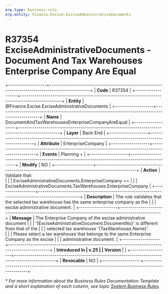 ```yaml
---
erp.type: business-rule
erp.entity: Finance.Excise.ExciseAdministrativeDocuments
---
```


# R37354 ExciseAdministrativeDocuments - Document And Tax Warehouses Enterprise Company Are Equal

+-------------------+--------------------------------------------------------------------------------------------------+
| **Code**          | R37354                                                                                           |
+-------------------+--------------------------------------------------------------------------------------------------+
| **Entity**        | @Finance.Excise.ExciseAdministrativeDocuments                                                    |
+-------------------+--------------------------------------------------------------------------------------------------+
| **Name**          | DocumentAndTaxWarehousesEnterpriseCompanyAreEqual                                                |
+-------------------+--------------------------------------------------------------------------------------------------+
| **Layer**         | Back-End                                                                                         |
+-------------------+--------------------------------------------------------------------------------------------------+
| **Attribute**     | EnterpriseCompany                                                                                |
+-------------------+--------------------------------------------------------------------------------------------------+
| **Events**        | Planning +                                                                                       |
+-------------------+--------------------------------------------------------------------------------------------------+
| **Modify**        | NO                                                                                               |
+-------------------+--------------------------------------------------------------------------------------------------+
| **Action**        | Validate that: <br/>                                                                             |
|                   | ExciseAdministrativeDocuments.EnterpriseCompany ==                                               |
|                   | ExciseAdministrativeDocuments.TaxWarehouses.EnterpriseCompany                                    |
+-------------------+--------------------------------------------------------------------------------------------------+
| **Description**   | The rule validates that the selected tax warehouse has the same enterprise company as the        |
|                   | excise administrative document.                                                                  |
+-------------------+--------------------------------------------------------------------------------------------------+
| **Message**       | The Enterprise Company of the excise administrative document                                     |
|                   | '{ExciseAdministrativeDocument.DocumentNo}' is different from that of the                        |
|                   | selected tax warehouse '{TaxWarehouse.Name}'. <br/>                                              |
|                   | Please select a tax warehouse that belongs to the same Enterprise Company as the excise          |
|                   | administrative document.                                                                         |
+-------------------+--------------------------------------------------------------------------------------------------+
| **Introduced In   | v.25                                                                                             |
| Version**         |                                                                                                  |
+-------------------+--------------------------------------------------------------------------------------------------+
| **Revocable**     | NO                                                                                               |
+-------------------+--------------------------------------------------------------------------------------------------+

*\* For more information about the Business Rules Documentation Template and a short explanation of each column, see
topic [System Business Rules](../templates/template-description-system-business-rules.md).*
